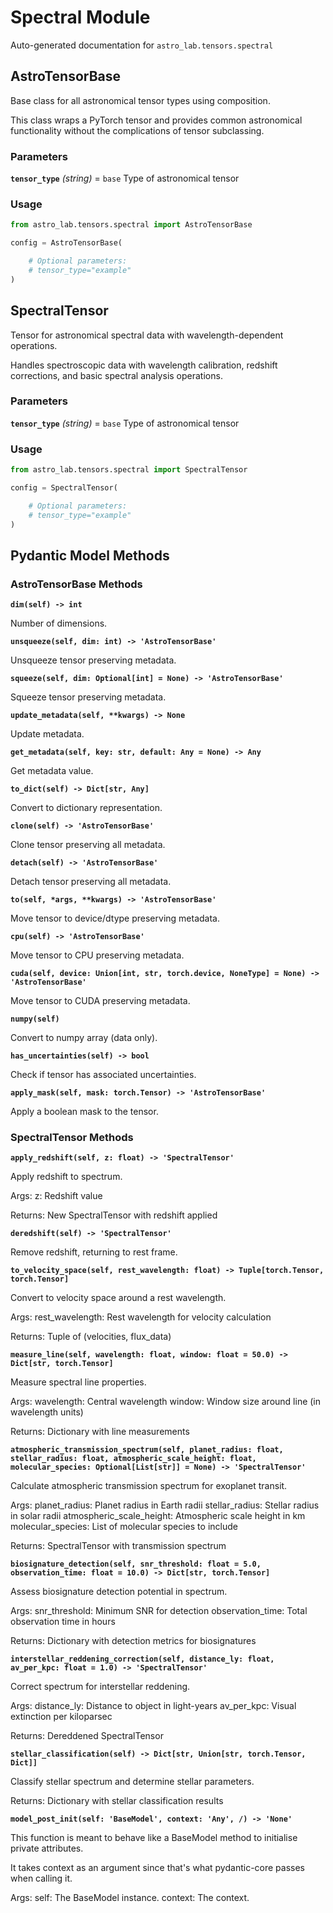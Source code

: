 # Spectral Module

Auto-generated documentation for `astro_lab.tensors.spectral`

## AstroTensorBase

Base class for all astronomical tensor types using composition.

This class wraps a PyTorch tensor and provides common astronomical
functionality without the complications of tensor subclassing.

### Parameters

**`tensor_type`** *(string)* = `base`
  Type of astronomical tensor

### Usage

```python
from astro_lab.tensors.spectral import AstroTensorBase

config = AstroTensorBase(

    # Optional parameters:
    # tensor_type="example"
)
```

## SpectralTensor

Tensor for astronomical spectral data with wavelength-dependent operations.

Handles spectroscopic data with wavelength calibration, redshift corrections,
and basic spectral analysis operations.

### Parameters

**`tensor_type`** *(string)* = `base`
  Type of astronomical tensor

### Usage

```python
from astro_lab.tensors.spectral import SpectralTensor

config = SpectralTensor(

    # Optional parameters:
    # tensor_type="example"
)
```

## Pydantic Model Methods

### AstroTensorBase Methods

**`dim(self) -> int`**

Number of dimensions.

**`unsqueeze(self, dim: int) -> 'AstroTensorBase'`**

Unsqueeze tensor preserving metadata.

**`squeeze(self, dim: Optional[int] = None) -> 'AstroTensorBase'`**

Squeeze tensor preserving metadata.

**`update_metadata(self, **kwargs) -> None`**

Update metadata.

**`get_metadata(self, key: str, default: Any = None) -> Any`**

Get metadata value.

**`to_dict(self) -> Dict[str, Any]`**

Convert to dictionary representation.

**`clone(self) -> 'AstroTensorBase'`**

Clone tensor preserving all metadata.

**`detach(self) -> 'AstroTensorBase'`**

Detach tensor preserving all metadata.

**`to(self, *args, **kwargs) -> 'AstroTensorBase'`**

Move tensor to device/dtype preserving metadata.

**`cpu(self) -> 'AstroTensorBase'`**

Move tensor to CPU preserving metadata.

**`cuda(self, device: Union[int, str, torch.device, NoneType] = None) -> 'AstroTensorBase'`**

Move tensor to CUDA preserving metadata.

**`numpy(self)`**

Convert to numpy array (data only).

**`has_uncertainties(self) -> bool`**

Check if tensor has associated uncertainties.

**`apply_mask(self, mask: torch.Tensor) -> 'AstroTensorBase'`**

Apply a boolean mask to the tensor.

### SpectralTensor Methods

**`apply_redshift(self, z: float) -> 'SpectralTensor'`**

Apply redshift to spectrum.

Args:
z: Redshift value

Returns:
New SpectralTensor with redshift applied

**`deredshift(self) -> 'SpectralTensor'`**

Remove redshift, returning to rest frame.

**`to_velocity_space(self, rest_wavelength: float) -> Tuple[torch.Tensor, torch.Tensor]`**

Convert to velocity space around a rest wavelength.

Args:
rest_wavelength: Rest wavelength for velocity calculation

Returns:
Tuple of (velocities, flux_data)

**`measure_line(self, wavelength: float, window: float = 50.0) -> Dict[str, torch.Tensor]`**

Measure spectral line properties.

Args:
wavelength: Central wavelength
window: Window size around line (in wavelength units)

Returns:
Dictionary with line measurements

**`atmospheric_transmission_spectrum(self, planet_radius: float, stellar_radius: float, atmospheric_scale_height: float, molecular_species: Optional[List[str]] = None) -> 'SpectralTensor'`**

Calculate atmospheric transmission spectrum for exoplanet transit.

Args:
planet_radius: Planet radius in Earth radii
stellar_radius: Stellar radius in solar radii
atmospheric_scale_height: Atmospheric scale height in km
molecular_species: List of molecular species to include

Returns:
SpectralTensor with transmission spectrum

**`biosignature_detection(self, snr_threshold: float = 5.0, observation_time: float = 10.0) -> Dict[str, torch.Tensor]`**

Assess biosignature detection potential in spectrum.

Args:
snr_threshold: Minimum SNR for detection
observation_time: Total observation time in hours

Returns:
Dictionary with detection metrics for biosignatures

**`interstellar_reddening_correction(self, distance_ly: float, av_per_kpc: float = 1.0) -> 'SpectralTensor'`**

Correct spectrum for interstellar reddening.

Args:
distance_ly: Distance to object in light-years
av_per_kpc: Visual extinction per kiloparsec

Returns:
Dereddened SpectralTensor

**`stellar_classification(self) -> Dict[str, Union[str, torch.Tensor, Dict]]`**

Classify stellar spectrum and determine stellar parameters.

Returns:
Dictionary with stellar classification results

**`model_post_init(self: 'BaseModel', context: 'Any', /) -> 'None'`**

This function is meant to behave like a BaseModel method to initialise private attributes.

It takes context as an argument since that's what pydantic-core passes when calling it.

Args:
self: The BaseModel instance.
context: The context.
